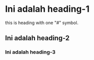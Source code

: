 # Ini adalah heading-1
this is heading with one "#" symbol.

## Ini adalah heading-2
### Ini adalah heading-3
